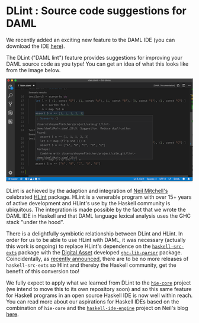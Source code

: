 # DLint : Source code suggestions for DAML

We recently added an exciting new feature to the DAML IDE (you can download the IDE [here](https://daml.com/)).

The DLint ("DAML lint") feature provides suggestions for improving your DAML source code as you type! You can get an idea of what this looks like from the image below.

![DLint in the IDE](img/lint-001.png)

DLint is achieved by the adaption and integration of [Neil Mitchell's](https://ndmitchell.com/) celebrated [HLint](http://hackage.haskell.org/package/hlint) package. HLint is a venerable program with over 15+ years of active development and HLint's use by the Haskell community is ubiquitous. The integration is made possible by the fact that we wrote the DAML IDE in Haskell and that DAML language lexical analysis uses the GHC stack "under the hood".

There is a delightfully symbiotic relationship between DLint and HLint. In order for us to be able to use HLint with DAML, it was necessary (actually this work is ongoing) to replace HLint's dependence on the [`haskell-src-exts`](http://hackage.haskell.org/package/haskell-src-exts) package with the [Digital Asset](https://digitalasset.com/) developed [`ghc-lib-parser`](http://hackage.haskell.org/package/ghc-lib-parser) package. Coincidentally, as [recently announced](https://mail.haskell.org/pipermail/haskell-cafe/2019-May/131166.html), there are to be no more releases of `haskell-src-exts` so Hlint and thereby the Haskell community, get the benefit of this conversion too!

We fully expect to apply what we learned from DLint to the [`hie-core`](https://github.com/digital-asset/daml/tree/master/compiler/hie-core) project (we intend to move this to its own repository soon) and so this same feature for Haskell programs in an open source Haskell IDE is now well within reach. You can read more about our aspirations for Haskell IDEs based on the combination of `hie-core` and the [`haskell-ide-engine`](https://github.com/haskell/haskell-ide-engine) project on Neil's blog [here](http://neilmitchell.blogspot.com/2019/07/thoughts-for-haskell-ide.html).
